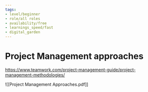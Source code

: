 ```yaml
---
tags: 
- level/beginner
- role/all roles
- availability/free
- learnings_speed/fast
- digital_garden
---
```

# Project Management approaches
https://www.teamwork.com/project-management-guide/project-management-methodologies/

![[Project Management Approaches.pdf]]